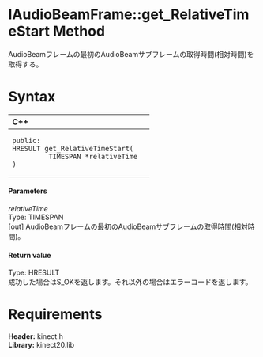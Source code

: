 IAudioBeamFrame::get\_RelativeTimeStart Method  
==============================================  

AudioBeamフレームの最初のAudioBeamサブフレームの取得時間(相対時間)を取得する。 <span id="syntaxSection"></span>

Syntax  
======  

<table>
<colgroup>
<col width="100%" />
</colgroup>
<thead>
<tr class="header">
<th align="left">C++</th>
</tr>
</thead>
<tbody>
<tr class="odd">
<td align="left"><pre><code>public:  
HRESULT get_RelativeTimeStart(  
         TIMESPAN *relativeTime  
)</code></pre></td>
</tr>
</tbody>
</table>

<span id="ID4EG"></span>
#### Parameters  

*relativeTime*    
Type: TIMESPAN  
[out] AudioBeamフレームの最初のAudioBeamサブフレームの取得時間(相対時間)。  

<span id="ID4EP"></span>
#### Return value  

Type: HRESULT  
成功した場合はS\_OKを返します。それ以外の場合はエラーコードを返します。  

<span id="requirements"></span>

Requirements  
============  

**Header:** kinect.h  
**Library:** kinect20.lib  



<!--Please do not edit the data in the comment block below.-->
<!--
TOCTitle : get_RelativeTimeStart Method
RLTitle : IAudioBeamFrame::get_RelativeTimeStart Method
KeywordK : get_RelativeTimeStart method
KeywordK : IAudioBeamFrame::get_RelativeTimeStart method
KeywordF : IAudioBeamFrame::get_RelativeTimeStart
KeywordF : get_RelativeTimeStart
KeywordF : Microsoft.Kinect.kinect.IAudioBeamFrame.get_RelativeTimeStart(TIMESPAN@)
KeywordA : M:Microsoft.Kinect.kinect.IAudioBeamFrame.get_RelativeTimeStart(TIMESPAN@)
AssetID : M:Microsoft.Kinect.kinect.IAudioBeamFrame.get_RelativeTimeStart(TIMESPAN@)
Locale : en-us
CommunityContent : 1
APIType : Managed
APILocation : 
APIName : Microsoft.Kinect.kinect.IAudioBeamFrame::get_RelativeTimeStart
TargetOS : Windows
TopicType : kbSyntax
DevLang : C++
DocSet : K4Wv2
ProjType : K4Wv2Proj
Technology : Kinect for Windows
Product : Kinect for Windows SDK v2
productversion : 20
-->
